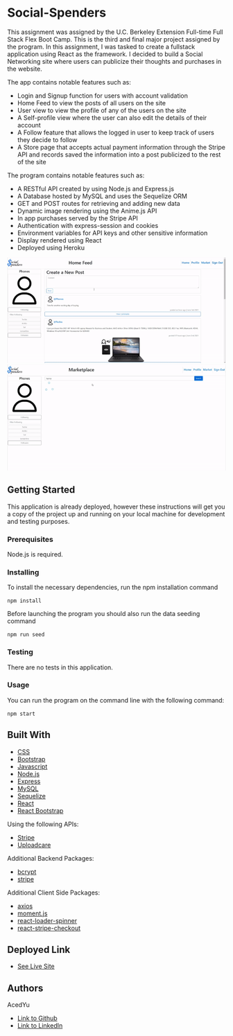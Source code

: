 # Social-Spenders
This assignment was assigned by the U.C. Berkeley Extension Full-time Full Stack Flex Boot Camp. This is the third and final major project assigned by the program. In this assignment, I was tasked to create a fullstack application using React as the framework. I decided to build a Social Networking site where users can publicize their thoughts and purchases in the website.

The app contains notable features such as:
- Login and Signup function for users with account validation
- Home Feed to view the posts of all users on the site
- User view to view the profile of any of the users on the site
- A Self-profile view where the user can also edit the details of their account
- A Follow feature that allows the logged in user to keep track of users they decide to follow
- A Store page that accepts actual payment information through the Stripe API and records saved the information into a post publicized to the rest of the site

The program contains notable features such as:
- A RESTful API created by using Node.js and Express.js
- A Database hosted by MySQL and uses the Sequelize ORM
- GET and POST routes for retrieving and adding new data
- Dynamic image rendering using the Anime.js API
- In app purchases served by the Stripe API
- Authentication with express-session and cookies
- Environment variables for API keys and other sensitive information
- Display rendered using React
- Deployed using Heroku

![Image](demo.gif)
![Image](market.gif)

## Getting Started

This application is already deployed, however these instructions will get you a copy of the project up and running on your local machine for development and testing purposes.

### Prerequisites

Node.js is required.

### Installing
To install the necessary dependencies, run the npm installation command
```
npm install
```
Before launching the program you should also run the data seeding command
```
npm run seed
```

### Testing
There are no tests in this application.

### Usage
You can run the program on the command line with the following command:
```
npm start
```

## Built With
* [CSS](https://developer.mozilla.org/en-US/docs/Web/CSS)
* [Bootstrap](https://getbootstrap.com/)
* [Javascript](https://developer.mozilla.org/en-US/docs/Web/JavaScript)
* [Node.js](https://nodejs.org/en/docs/)
* [Express](https://expressjs.com/)
* [MySQL](https://dev.mysql.com/doc/)
* [Sequelize](https://sequelize.org/master/)
* [React](https://reactjs.org/)
* [React Bootstrap](https://react-bootstrap.github.io/)

Using the following APIs:
* [Stripe](https://stripe.com/docs/api)
* [Uploadcare](https://uploadcare.com/docs/)

Additional Backend Packages:
* [bcrypt](https://www.npmjs.com/package/bcrypt)
* [stripe](https://www.npmjs.com/package/stripe)

Additional Client Side Packages:
* [axios](https://www.npmjs.com/package/axios)
* [moment.js](https://www.npmjs.com/package/moment)
* [react-loader-spinner](https://www.npmjs.com/package/react-loader-spinner)
* [react-stripe-checkout](https://www.npmjs.com/package/react-stripe-checkout)

## Deployed Link

* [See Live Site](https://social-spenders.herokuapp.com/)

## Authors
AcedYu
- [Link to Github](https://github.com/AcedYu)
- [Link to LinkedIn](https://www.linkedin.com/in/alex-yu-3712811b9/)